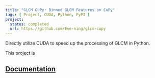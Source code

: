 ```yaml
---
title: "GLCM CuPy: Binned GLCM Features on CuPy"
tags: [ Project, CUDA, Python, PyPI ]
project:
  status: completed
  url: https://github.com/Eve-ning/glcm-cupy
---
```


Directly utilize CUDA to speed up the processing of GLCM in Python.

<!--more-->

This project is


## [Documentation](https://eve-ning.github.io/glcm-cupy/)
